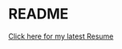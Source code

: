 # README #

[Click here for my latest Resume](./editions/2024-07-30/Brian%20Lauber%20--%20resume.docx)
